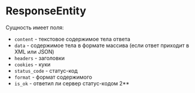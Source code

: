 ResponseEntity
===

Сущность имеет поля:

* `content` - текстовое содержимое тела ответа
* `data` - содержимое тела в формате массива (если ответ приходит в XML или JSON)
* `headers` - заголовки
* `cookies` - куки
* `status_code` - статус-код
* `format` - формат содержимого
* `is_ok` - ответил ли сервер статус-кодом 2**
